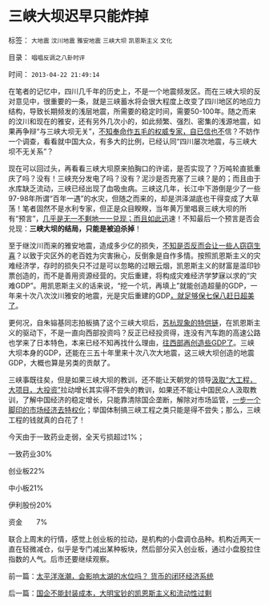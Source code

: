 # 三峡大坝迟早只能炸掉

标签： `大地震` `汶川地震` `雅安地震` `三峡大坝` `凯恩斯主义` `文化` 

目录： `唱唱反调之八卦时评`

时间： `2013-04-22 21:49:14`

在笔者的记忆中，四川几千年的历史上，不是一个地震频发区。而在三峡大坝的反对意见中，很重要的一条，就是三峡蓄水将会很大程度上改变了四川地区的地应力结构，导致长期频发的浅层地震，所需要的稳定时间，需要50-100年。随之而来的汶川和现在的雅安，还有另外几次小的，如此频繁、强烈、密集的浅源地震，如果再争辩“与三峡大坝无关”，[不知奉命作五毛的权威专家，自已信也不](../../../2013/1/6/革命者的口号相当于独裁者的政策.md)信？不妨作一个调查，看看就中国大众，有多大的比例，已经认同“四川屡次地震，与三峡大坝不无关系”？

现在可以回过头，再看看三峡大坝原来拍胸口的许诺，是否实现了？万吨轮直抵重庆了吗？没有！三峡充分发电了吗？没有？泥沙是否充塞了三峡？是的；而且由于水库缺乏流动，三峡已经出现了血吸虫病。三峡这几年，长江中下游倒是少了一些97-98年所谓“百年一遇”的水灾，但随之而来的，却是洪泽湖底也干得变成了大草荡！笔者固然不是水利专家，但正是众目睽睽，当年黄万里唱衰三峡大坝的所有“预言”，[几乎是无一不剩地一一兑现；而且如此迅](../../../2011/12/28/米塞斯和波普尔的不同“先验性”和社会性科学标准.md)速！不知最后一个预言是否会兑现：**三峡大坝的结局，只能是被迫杀掉**！

至于继汶川而来的雅安地震，造成多少亿的损失，[不知是否反而会让一些人窃窃生喜](../../../2011/4/12/灾难经济学和灾难的政治价值.md)？以致于灾区外的老百姓为灾害揪心，反倒象是自作多情。按照凯恩斯主义的灾难经济学，存时的损失只不过是可以忽略的过眼云烟，凯恩斯主义的财富是滥印钞票创造的，而不是善用资源经营的。灾后重建，将构成灾难经济学梦寐以求的“灾难GDP”。用凯恩斯主义的话来说，“挖一个坑，再填上”就能创造超量的GDP，一年来十次八次汶川雅安的地震，光是灾后重建的GDP[，就足够保七保八赶日超美了](../../../2013/4/12/如果凯恩斯主义是错的，中国将比日本惨得太多了.md)。

更何况，自朱镕基同志拍板搞了这个三峡大坝后，[苏杭现象的特供链](../../../2013/1/25/苏杭现象是“爱民”“向弱者倾斜”的必然结果.md)，在凯恩斯主义的驱动下，不是一直向西部投资吗？反正已经投资得，连没有汽车跑的高速公路也学来了日本特色，本来已经不知再找什么理由，[往西部再创造些GDP了](../../../2013/1/13/雷日科夫和朱镕基分别证实的“苏杭现象”.md)。三峡大坝本身的GDP，还能在三五十年里来十次八次大地震，这三峡大坝创造的地震GDP，大概也算是另类的贡献了。

三峡事既往矣，但是如果三峡大坝的教训，还不能让天朝党的领导[汲取“大工程，大项目，大投资”](../../../2011/6/3/三峡大坝好就好在“大”.md)拉动增长其实得不尝失的教训，如果还不能让中国民众人汲取教训，了解中国经济的稳定增长，只能靠清除国企垄断，解除对市场监管，[一步一个脚印的市场经济去特权化](../../../2010/3/28/市场经济去特权化！根治私有制和国民福衹缺失.md)；举国体制搞三峡工程之类只能是得不尝失；那么，三峡工程的钱就真的白花了！

今天由于一致药业走弱，全天亏损超过1%；

一致药业30%

创业板22%

中小板21%

伊利股份20%

资金　　7%

联合上周末的行情，感觉上创业板的拉动，是机构的小盘调仓品种。机构近两天一直在轻微减仓，似乎是专门减出某种板块，然后部分买入创业板，通过小盘股拉住指数的人气。后市还要继续观察。



前一篇：[太平洋涨潮，会影响太湖的水位吗？&nbsp;货币的闭环经济系统](../../../2013/4/22/太平洋涨潮，会影响太湖的水位吗？货币的闭环经济系统.md)

后一篇：[国企不能封装成本，大明宝钞的凯恩斯主义和流动性过剩](../../../2013/4/23/国企不能封装成本，大明宝钞的凯恩斯主义和流动性过剩.md)